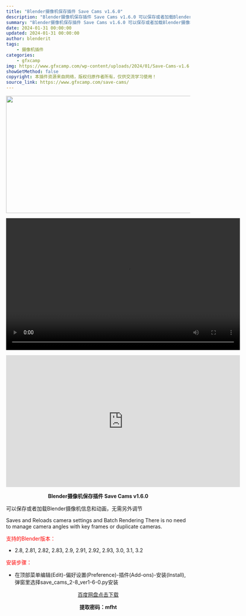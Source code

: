 ```yaml
---
title: "Blender摄像机保存插件 Save Cams v1.6.0"
description: "Blender摄像机保存插件 Save Cams v1.6.0 可以保存或者加载Blender摄像机信息和动画，无需另外调节 Saves and Reloads camera settings and..."
summary: "Blender摄像机保存插件 Save Cams v1.6.0 可以保存或者加载Blender摄像机信息和动画，无需另外调节 Saves and Reloads camera settings and..."
date: 2024-01-31 00:00:00
updated: 2024-01-31 00:00:00
author: blenderit
tags: 
    - 摄像机插件
categories:
    - gfxcamp
img: https://www.gfxcamp.com/wp-content/uploads/2024/01/Save-Cams-v1.6.0.jpg
showGetMethod: false
copyright: 本插件资源来自网络，版权归原作者所有，仅供交流学习使用！
source_link: https://www.gfxcamp.com/save-cams/
---
```

<div><p><img decoding="async" class="aligncenter size-full wp-image-118265" src="https://www.gfxcamp.com/wp-content/uploads/2024/01/Save-Cams-v1.6.0.jpg" data-src="https://www.gfxcamp.com/wp-content/uploads/2024/01/Save-Cams-v1.6.0.jpg" alt="" width="640" height="320" data-srcset="https://www.gfxcamp.com/wp-content/uploads/2024/01/Save-Cams-v1.6.0.jpg 640w, https://www.gfxcamp.com/wp-content/uploads/2024/01/Save-Cams-v1.6.0-150x75.jpg 150w" data-sizes="(max-width: 640px) 100vw, 640px"><br>
</p><center><div style="width: 640px;" class="wp-video"><!--[if lt IE 9]><script>document.createElement('video');</script><![endif]-->
<video class="wp-video-shortcode" id="video-118260-1" width="640" height="360" preload="true" controls="controls"><source type="video/mp4" src="http://cloud.video.taobao.com/play/u/null/p/1/e/6/t/1/448843786025.mp4?_=1"></source><a href="http://cloud.video.taobao.com/play/u/null/p/1/e/6/t/1/448843786025.mp4">http://cloud.video.taobao.com/play/u/null/p/1/e/6/t/1/448843786025.mp4</a></video></div></center><p style="text-align: center;"><iframe loading="lazy" src="https://player.youku.com/embed/XNjM2NjM0MzA3Mg==" width="640" height="360" frameborder="0" allowfullscreen="allowfullscreen" data-mce-fragment="1"></iframe></p><p style="text-align: center;"><strong>Blender摄像机保存插件 Save Cams v1.6.0</strong></p><p>可以保存或者加载Blender摄像机信息和动画，无需另外调节</p><p>Saves and Reloads camera settings and Batch Rendering There is no need to manage camera angles with key frames or duplicate cameras.</p><p style="text-align: left;"><span style="color: #ff0000;">支持的Blender版本：</span></p><ul>
<li style="text-align: left;">2.8, 2.81, 2.82, 2.83, 2.9, 2.91, 2.92, 2.93, 3.0, 3.1, 3.2</li>
</ul><p style="text-align: left;"><span style="color: #ff0000;">安装步骤：</span></p><ul>
<li>在顶部菜单编辑(Edit)-偏好设置(Preference)-插件(Add-ons)-安装(Install),弹窗里选择save_cams_2-8_ver1-6-0.py安装</li>
</ul><p style="text-align: center;"><a class="maxbutton-3 maxbutton maxbutton-baidu" target="_blank" rel="noopener" href="https://pan.baidu.com/s/1e07-z_AKE5ZpHPS3Cr7Hpg?pwd=mfht"><span class="mb-text">百度网盘点击下载</span></a></p><p style="text-align: center;"><strong>提取密码：mfht</strong></p></div>